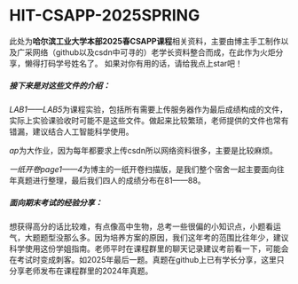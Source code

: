 # HIT-CSAPP-2025SPRING

此处为**哈尔滨工业大学本部2025春CSAPP课程**相关资料，主要由博主手工制作以及广采网络（github以及csdn中可寻的）老学长资料整合而成，在此作为火炬分享，懒得打码学号姓名了。
如果对你有用的话，请给我点上star吧！

##### **接下来是对这些文件的介绍：**
*LAB1——LAB5*为课程实验，包括所有需要上传服务器作为最后成绩构成的文件，实际上实验课验收时可能不是这些文件。做起来比较繁琐，老师提供的文件也常有错漏，建议结合人工智能科学使用。

*ap*为大作业，因为每年都要求上传csdn所以网络资料很多，主要是比较麻烦。

*一纸开卷page1——4*为博主的一纸开卷扫描版，是我们整个宿舍一起主要面向往年真题进行整理，最后我们四人的成绩分布在81——88。

##### **面向期末考试的经验分享：**
想获得高分的话比较难，有点像高中生物，总考一些很偏的小知识点，小题看运气，大题题型没那么多。因为培养方案的原因，我们这年考的范围比往年少，建议科学使用这份学姐指南。老师平时在课程群里的聊天记录建议考前看一下，可能会在考试时变成刺客。如2025年最后一题。真题在github上已有学长分享，这里只分享老师发布在课程群里的2024年真题。
